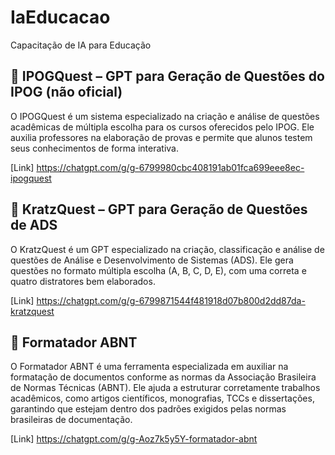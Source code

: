 # IaEducacao
Capacitação de IA para Educação

## 📌 IPOGQuest – GPT para Geração de Questões do IPOG (não oficial)
O IPOGQuest é um sistema especializado na criação e análise de questões acadêmicas de múltipla escolha para os cursos oferecidos pelo IPOG. Ele auxilia professores na elaboração de provas e permite que alunos testem seus conhecimentos de forma interativa.

[Link] https://chatgpt.com/g/g-6799980cbc408191ab01fca699eee8ec-ipogquest

## 📌 KratzQuest – GPT para Geração de Questões de ADS
O KratzQuest é um GPT especializado na criação, classificação e análise de questões de Análise e Desenvolvimento de Sistemas (ADS). Ele gera questões no formato múltipla escolha (A, B, C, D, E), com uma correta e quatro distratores bem elaborados.

[Link] https://chatgpt.com/g/g-6799871544f481918d07b800d2dd87da-kratzquest

## 📌 Formatador ABNT
O Formatador ABNT é uma ferramenta especializada em auxiliar na formatação de documentos conforme as normas da Associação Brasileira de Normas Técnicas (ABNT). Ele ajuda a estruturar corretamente trabalhos acadêmicos, como artigos científicos, monografias, TCCs e dissertações, garantindo que estejam dentro dos padrões exigidos pelas normas brasileiras de documentação.

[Link] https://chatgpt.com/g/g-Aoz7k5y5Y-formatador-abnt


